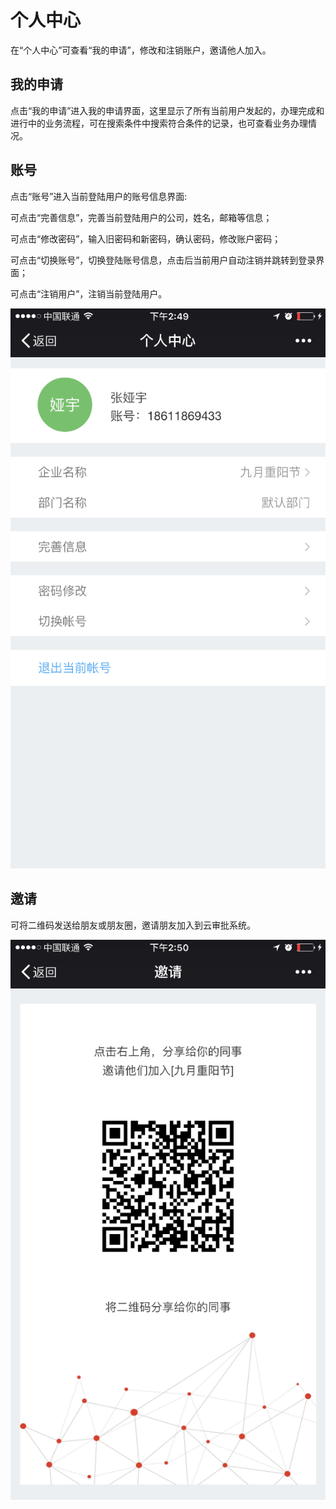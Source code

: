 # 个人中心

在“个人中心”可查看“我的申请”，修改和注销账户，邀请他人加入。

## 我的申请

点击“我的申请”进入我的申请界面，这里显示了所有当前用户发起的，办理完成和进行中的业务流程，可在搜索条件中搜索符合条件的记录，也可查看业务办理情况。

## 账号

点击“账号”进入当前登陆用户的账号信息界面:

可点击“完善信息”，完善当前登陆用户的公司，姓名，邮箱等信息；

可点击“修改密码”，输入旧密码和新密码，确认密码，修改账户密码；

可点击“切换账号”，切换登陆账号信息，点击后当前用户自动注销并跳转到登录界面；

可点击“注销用户”，注销当前登陆用户。

![](/articles/approval/3-/images/image60.png)

## 邀请

可将二维码发送给朋友或朋友圈，邀请朋友加入到云审批系统。

![](/articles/approval/3-/images/image61.png)
